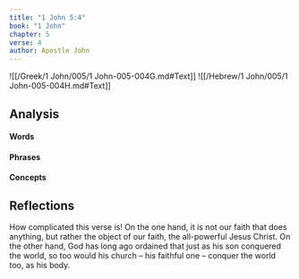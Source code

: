```yaml
---
title: "1 John 5:4"
book: "1 John"
chapter: 5
verse: 4
author: Apostle John
---
```

![[/Greek/1 John/005/1 John-005-004G.md#Text]]
![[/Hebrew/1 John/005/1 John-005-004H.md#Text]]

## Analysis

#### Words

#### Phrases

#### Concepts

## Reflections

How complicated this verse is!  On the one hand, it is not our faith that does anything, but rather the object of our faith, the all-powerful Jesus Christ.  On the other hand, God has long ago ordained that just as his son conquered the world, so too would his church – his faithful one – conquer the world too, as his body.

